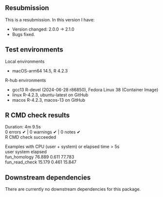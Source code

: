 ## Resubmission
This is a resubmission. In this version I have:  
* Version changed: 2.0.0 -> 2.1.0  
* Bugs fixed.

## Test environments  
Local environments  
* macOS-arm64 14.5, R 4.2.3

R-hub environments  
* gcc13 R-devel (2024-06-28 r86850), Fedora Linux 38 (Container Image)  
* linux R-4.2.3, ubuntu-latest on GitHub  
* macos R-4.2.3, macos-13 on GitHub  
  
## R CMD check results  
Duration: 4m 9.5s  
0 errors ✔ | 0 warnings ✔ | 0 notes ✔  
R CMD check succeeded  
  
Examples with CPU (user + system) or elapsed time > 5s  
                user system elapsed  
fun_homology   76.889  0.611  77.783  
fun_read_check 15.179  0.461  15.847  
  
## Downstream dependencies  
There are currently no downstream dependencies for this package.  

